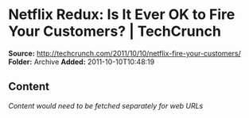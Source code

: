# Netflix Redux: Is It Ever OK to Fire Your Customers? | TechCrunch

**Source:** http://techcrunch.com/2011/10/10/netflix-fire-your-customers/
**Folder:** Archive
**Added:** 2011-10-10T10:48:19




## Content
*Content would need to be fetched separately for web URLs*
